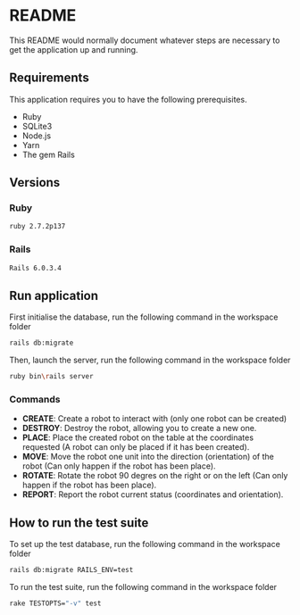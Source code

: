 # README

This README would normally document whatever steps are necessary to get the
application up and running.

## Requirements
This application requires you to have the following prerequisites.
* Ruby
* SQLite3
* Node.js
* Yarn
* The gem Rails

## Versions
### Ruby
```bash
ruby 2.7.2p137 
```

### Rails
```bash
Rails 6.0.3.4
```

## Run application
First initialise the database, run the following command in the workspace folder
```bash
rails db:migrate
```
Then, launch the server, run the following command in the workspace folder
```bash
ruby bin\rails server
```

### Commands
* **CREATE**: Create a robot to interact with (only one robot can be created)
* **DESTROY**: Destroy the robot, allowing you to create a new one.
* **PLACE**: Place the created robot on the table at the coordinates requested (A robot can only be placed if it has been created).
* **MOVE**: Move the robot one unit into the direction (orientation) of the robot (Can only happen if the robot has been place).
* **ROTATE**: Rotate the robot 90 degres on the right or on the left (Can only happen if the robot has been place).
* **REPORT**: Report the robot current status (coordinates and orientation).

## How to run the test suite
To set up the test database, run the following command in the workspace folder
```bash
rails db:migrate RAILS_ENV=test 
```
To run the test suite, run the following command in the workspace folder
```bash
rake TESTOPTS="-v" test 
```

